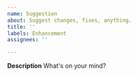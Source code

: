```yaml
---
name: Suggestion
about: Suggest changes, fixes, anything.
title: ''
labels: Enhancement
assignees: ''

---
```


**Description**
What's on your mind?
